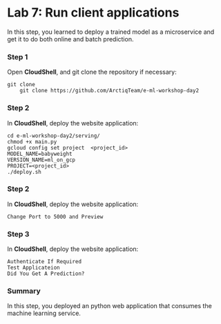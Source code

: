 # Lab 7: Run client applications

In this step, you learned to deploy a trained model as a microservice and get it to do both online and batch prediction.

### **Step 1**

Open **CloudShell**, and git clone the repository if necessary:
    
    
    git clone 
        git clone https://github.com/ArctiqTeam/e-ml-workshop-day2

### **Step 2**

In **CloudShell**, deploy the website application:
    
    
    cd e-ml-workshop-day2/serving/
    chmod +x main.py
    gcloud config set project  <project_id>
    MODEL_NAME=babyweight
    VERSION_NAME=ml_on_gcp
    PROJECT=<project_id>
    ./deploy.sh

### **Step 2**

In **CloudShell**, deploy the website application:

    Change Port to 5000 and Preview
    
### **Step 3**

In **CloudShell**, deploy the website application:

    Authenticate If Required
    Test Applicateion 
    Did You Get A Prediction?

### **Summary**

In this step, you deployed an python web application that consumes the machine learning service. 

